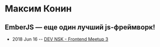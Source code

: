 # Максим Конин

## EmberJS — еще один лучший js-фреймворк!
- 2018 Jun 16 -- [DEV NSK - Frontend Meetup 3](https://www.youtube.com/watch?v=SjEsPZHUG-A)    
